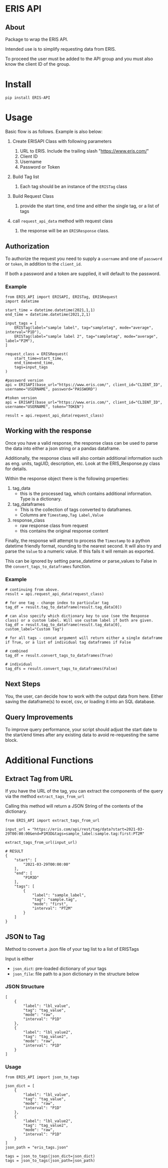 # ERIS API

## About
Package to wrap the ERIS API.

Intended use is to simplify requesting data from ERIS.

To proceed the user must be added to the API group and you must also know the client ID of the group.

# Install

```
pip install ERIS-API
```

# Usage

Basic flow is as follows. Example is also below:

1. Create ERISAPI Class with following parameters
    1. URL to ERIS. Include the trailing slash "https://www.eris.com/"
    1. Client ID
    1. Username
    1. Password or Token
    
2. Build Tag list
    1. Each tag should be an instance of the `ERISTag` class

3. Build Request Class
    1. provide the start time, end time and either the single tag, or a list of tags

4. call `request_api_data` method with request class
    1. the response will be an `ERISResponse` class.

## Authorization

To authorize the request you need to supply a `username` and one of `password` or `token`, in addition to the `client_id`.

If both a password and a token are supplied, it will default to the password.

### Example
```
from ERIS_API import ERISAPI, ERISTag, ERISRequest
import datetime

start_time = datetime.datetime(2021,1,1)
end_time = datetime.datetime(2021,2,1)

input_tags = [
    ERISTag(label="sample label", tag="sampletag", mode="average", interval="P1D"),
    ERISTag(label="sample label 2", tag="sampletag", mode="average", label="P2M"),
]

request_class = ERISRequest(
    start_time=start_time,
    end_time=end_time,
    tags=input_tags
)

#password version
api = ERISAPI(base_url="https://www.eris.com/", client_id="CLIENT_ID", username="USERNAME", password="PASSWORD")

#token version
api = ERISAPI(base_url="https://www.eris.com/", client_id="CLIENT_ID", username="USERNAME", token="TOKEN")

result = api.request_api_data(request_class)
```

## Working with the response

Once you have a valid response, the response class can be used to parse the data into either a json string or a pandas dataframe.

Additionally, the response class will also contain additional information such as eng. units, tagUID, description, etc. Look at the ERIS_Response.py class for details.

Within the response object there is the following properties:

1. tag_data
    * this is the processed tag, which contains additional information. Type is a dictionary.
2. tag_dataframes
    * This is the collection of tags converted to dataframes. 
    * Columns are `Timestamp,Tag Label,Value`
3. response_class
    * raw response class from request
    * this contains the original response content

Finally, the response will attempt to process the `Timestamp` to a python datetime friendly format, rounding to the nearest second. It will also try and parse the `Value` to a numeric value.
If this fails it will remain as exported.

This can be ignored by setting parse_datetime or parse_values to False in the `convert_tags_to_dataframes` function.

### Example

```
# continuing from above.
result = api.request_api_data(request_class)

# for one tag - change index to particular tag
tag_df = result.tag_to_dataframe(result.tag_data[0])

# can also specify which dictionary key to use (see the Response class) or a custom label. Will use custom label if both are given.
tag_df = result.tag_to_dataframe(result.tag_data[0], custom_label="Custom Tag")

# for all tags - concat argument will return either a single dataframe if True, or a list of individual tag dataframes if False

# combined
tag_df = result.convert_tags_to_dataframes(True)

# individual
tag_dfs = result.convert_tags_to_dataframes(False) 
```

## Next Steps

You, the user, can decide how to work with the output data from here. Either saving the dataframe(s) to excel, csv, or loading it into an SQL database.

## Query Improvements

To improve query performance, your script should adjust the start date to the start/end times after any existing data to avoid re-requesting the same block.

# Additional Functions

## Extract Tag from  URL

If you have the URL of the tag, you can extract the components of the query via the method `extract_tags_from_url`

Calling this method will return a JSON String of the contents of the dictionary.

```
from ERIS_API import extract_tags_from_url

input_url = "https://eris.com/api/rest/tag/data?start=2021-03-29T00:00:00&end=P1M3D&tags=sample_label:sample.tag:first:PT2M"

extract_tags_from_url(input_url)

# RESULT
{
    "start": [
        "2021-03-29T00:00:00"
    ],
    "end": [
        "P1M3D"
    ],
    "tags": [
        {
            "label": "sample_label",
            "tag": "sample.tag",
            "mode": "first",
            "interval": "PT2M"
        }
    ]
}
```

## JSON to Tag

Method to convert a .json file of your tag list to a list of ERISTags

Input is either 
* `json_dict`: pre-loaded dictionary of your tags
* `json_file`: file path to a json dictionary in the structure below

### JSON Structure
```
[
    {
        "label": "lbl_value",
        "tag": "tag_value",
        "mode": "raw",
        "interval": "P1D"
    },
    {
        "label": "lbl_value2",
        "tag": "tag_value2",
        "mode": "raw",
        "interval": "P1D"
    }
]
```

### Usage
```
from ERIS_API import json_to_tags

json_dict = [
    {
        "label": "lbl_value",
        "tag": "tag_value",
        "mode": "raw",
        "interval": "P1D"
    },
    {
        "label": "lbl_value2",
        "tag": "tag_value2",
        "mode": "raw",
        "interval": "P1D"
    }
]
json_path = "eris_tags.json"

tags = json_to_tags(json_dict=json_dict)
tags = json_to_tags(json_path=json_path)
```